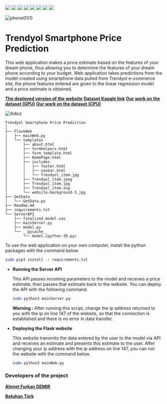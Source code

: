 ![](https://img.shields.io/badge/Amazon_AWS-FF9900?style=for-the-badge&logo=amazonaws&logoColor=white) ![](https://img.shields.io/badge/Python-FFD43B?style=for-the-badge&logo=python&logoColor=blue) ![](https://img.shields.io/badge/Flask-000000?style=for-the-badge&logo=flask&logoColor=white) ![](https://img.shields.io/badge/scikit_learn-F7931E?style=for-the-badge&logo=scikit-learn&logoColor=white) ![](https://img.shields.io/badge/Pandas-2C2D72?style=for-the-badge&logo=pandas&logoColor=white) ![](https://img.shields.io/badge/HTML5-E34F26?style=for-the-badge&logo=html5&logoColor=white) ![](https://img.shields.io/badge/CSS3-1572B6?style=for-the-badge&logo=css3&logoColor=white) ![](https://img.shields.io/badge/JavaScript-323330?style=for-the-badge&logo=javascript&logoColor=F7DF1E)

![phone01(1)](https://user-images.githubusercontent.com/54184905/153725790-b827f7c0-4034-47dd-a10e-6e9b377eed6b.jpg)


#  Trendyol Smartphone Price Prediction 

This web application makes a price estimate based on the features of your dream phone, thus allowing you to determine the features of your dream phone according to your budget. Web application takes predictions from the model created using smartphone data pulled from Trendyol e-commerce site, the phone features entered are given to the linear regression model and a price estimate is obtained.

[**The deployed version of the website**](http://trendyol.ahmetfurkandemir.com/)
[**Dataset Kaggle link**](https://www.kaggle.com/ahmetfurkandemr/trendyol-smartphones)
[**Our work on the dataset (GPU)**](https://www.kaggle.com/ahmetfurkandemr/trendyol-phone-price-prediction-with-rapids)
[**Our work on the dataset (CPU)**](https://www.kaggle.com/ahmetfurkandemr/trendyol-phone-price-prediction-with-sklearn-cpu)

![Adsız](https://user-images.githubusercontent.com/54184905/153725585-9559cfb8-3941-4789-90b9-1bcde469beb0.png)


```
Trendyol Smartphone Price Prediction 
│
├── FlaskWeb
│   ├── mainWeb.py
│   └── templates
│       ├── about.html
│       ├── formhelpers.html
│       ├── form_template.html
│       ├── HomePage.html
│       ├── includes
│       │   ├── footer.html
│       │   ├── navbar.html
│       │   └── Trendyol_item.jpg
│       ├── Trendyol_item.jpeg
│       ├── Trendyol_item.jpg
│       ├── Trendyol_item.svg
│       └── website-background-3.jpg
├── GetData
│   └── GetData.py
├── Readme.md
├── requirements.txt
└── ServerAPI
    ├── finalized_model.sav
    ├── mainServer.py
    ├── model.py
    └── __pycache__
        └── model.cpython-39.pyc
```

To use the web application on your own computer, install the python packages with the command below.

```bash
sudo pip3 install -r requirements.txt
```

* **Running the Server API**

    This API passes incoming parameters to the model and receives a price estimate, then passes that estimate back to the website. You can deploy the API with the following command.

    ```bash
    sudo python3 mainServer.py
    ```

    **Warning :** After running this script, change the ip address returned to you with the ip on line 147 of the website, so that the connection is established and there is no error in data transfer.
    
* **Deploying the Flask website**

    This website transmits the data entered by the user to the model via API and receives an estimate and presents this estimate to the user. After changing your ip address with the ip address on line 147, you can run the website with the command below.

    ```bash
    sudo python3 mainWeb.py
    ```

### Developers of the project

[**Ahmet Furkan DEMIR**](https://www.linkedin.com/in/1dfurkan/)

[**Batuhan Türk**](https://www.linkedin.com/in/batuhan-t%C3%BCrk-6621b118b/)